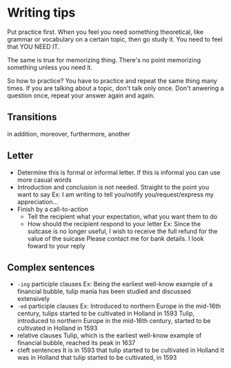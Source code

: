 # Writing tips

Put practice first. When you feel you need something theoretical, like grammar or vocabulary on a certain topic, then go study it.
You need to feel that YOU NEED IT.

The same is true for memorizing thing. There's no point memorizing something unless you need it.

So how to practice?
You have to practice and repeat the same thing many times. If you are talking about a topic, don't talk only once. Don't anwering a question once, repeat your answer again and again.

## Transitions

in addition, moreover, furthermore, another

## Letter

- Determine this is formal or informal letter. If this is informal you can use more casual words
- Introduction and conclusion is not needed. Straight to the point you want to say
Ex: I am writing to tell you/notify you/request/express my appreciation...
- Finish by a call-to-action
  - Tell the recipient what your expectation, what you want them to do
  - How should the recipient respond to your letter
Ex: Since the suitcase is no longer useful, I wish to receive the full refund for the value of the suicase
Please contact me for bank details. I look foward to your reply

## Complex sentences

- `-ing` participle clauses
Ex: Being the earliest well-know example of a financial bubble, tulip mania has been studied and discussed extensively
- `-ed` participle clauses
Ex:
Introduced to northern Europe in the mid-16th century, tulips started to be cultivated in Holland in 1593
Tulip, introduced to northern Europe in the mid-16th century, started to be cultivated in Holland in 1593
- relative clauses
Tulip, which is the earliest well-know example of financial bubble, reached its peak in 1637
- cleft sentences
It is in 1593 that tulip started to be cultivated in Holland
It was in Holland that tulip started to be cultivated, in 1593

